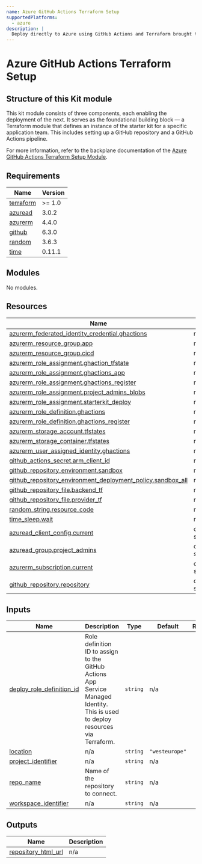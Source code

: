 ```yaml
---
name: Azure GitHub Actions Terraform Setup
supportedPlatforms:
  - azure
description: |
  Deploy directly to Azure using GitHub Actions and Terraform brought to you by meshStack
---
```


# Azure GitHub Actions Terraform Setup

## Structure of this Kit module
This kit module consists of three components, each enabling the deployment of the next. It serves as the foundational building block — a Terraform module that defines an instance of the starter kit for a specific application team. This includes setting up a GitHub repository and a GitHub Actions pipeline.

For more information, refer to the backplane documentation of the [Azure GitHub Actions Terraform Setup Module](https://github.com/meshcloud/meshstack-hub/modules/azure/github-actions-terraform-setup/backplane/README.md).

<!-- BEGIN_TF_DOCS -->
## Requirements

| Name | Version |
|------|---------|
| <a name="requirement_terraform"></a> [terraform](#requirement\_terraform) | >= 1.0 |
| <a name="requirement_azuread"></a> [azuread](#requirement\_azuread) | 3.0.2 |
| <a name="requirement_azurerm"></a> [azurerm](#requirement\_azurerm) | 4.4.0 |
| <a name="requirement_github"></a> [github](#requirement\_github) | 6.3.0 |
| <a name="requirement_random"></a> [random](#requirement\_random) | 3.6.3 |
| <a name="requirement_time"></a> [time](#requirement\_time) | 0.11.1 |

## Modules

No modules.

## Resources

| Name | Type |
|------|------|
| [azurerm_federated_identity_credential.ghactions](https://registry.terraform.io/providers/hashicorp/azurerm/4.4.0/docs/resources/federated_identity_credential) | resource |
| [azurerm_resource_group.app](https://registry.terraform.io/providers/hashicorp/azurerm/4.4.0/docs/resources/resource_group) | resource |
| [azurerm_resource_group.cicd](https://registry.terraform.io/providers/hashicorp/azurerm/4.4.0/docs/resources/resource_group) | resource |
| [azurerm_role_assignment.ghaction_tfstate](https://registry.terraform.io/providers/hashicorp/azurerm/4.4.0/docs/resources/role_assignment) | resource |
| [azurerm_role_assignment.ghactions_app](https://registry.terraform.io/providers/hashicorp/azurerm/4.4.0/docs/resources/role_assignment) | resource |
| [azurerm_role_assignment.ghactions_register](https://registry.terraform.io/providers/hashicorp/azurerm/4.4.0/docs/resources/role_assignment) | resource |
| [azurerm_role_assignment.project_admins_blobs](https://registry.terraform.io/providers/hashicorp/azurerm/4.4.0/docs/resources/role_assignment) | resource |
| [azurerm_role_assignment.starterkit_deploy](https://registry.terraform.io/providers/hashicorp/azurerm/4.4.0/docs/resources/role_assignment) | resource |
| [azurerm_role_definition.ghactions](https://registry.terraform.io/providers/hashicorp/azurerm/4.4.0/docs/resources/role_definition) | resource |
| [azurerm_role_definition.ghactions_register](https://registry.terraform.io/providers/hashicorp/azurerm/4.4.0/docs/resources/role_definition) | resource |
| [azurerm_storage_account.tfstates](https://registry.terraform.io/providers/hashicorp/azurerm/4.4.0/docs/resources/storage_account) | resource |
| [azurerm_storage_container.tfstates](https://registry.terraform.io/providers/hashicorp/azurerm/4.4.0/docs/resources/storage_container) | resource |
| [azurerm_user_assigned_identity.ghactions](https://registry.terraform.io/providers/hashicorp/azurerm/4.4.0/docs/resources/user_assigned_identity) | resource |
| [github_actions_secret.arm_client_id](https://registry.terraform.io/providers/integrations/github/6.3.0/docs/resources/actions_secret) | resource |
| [github_repository_environment.sandbox](https://registry.terraform.io/providers/integrations/github/6.3.0/docs/resources/repository_environment) | resource |
| [github_repository_environment_deployment_policy.sandbox_all](https://registry.terraform.io/providers/integrations/github/6.3.0/docs/resources/repository_environment_deployment_policy) | resource |
| [github_repository_file.backend_tf](https://registry.terraform.io/providers/integrations/github/6.3.0/docs/resources/repository_file) | resource |
| [github_repository_file.provider_tf](https://registry.terraform.io/providers/integrations/github/6.3.0/docs/resources/repository_file) | resource |
| [random_string.resource_code](https://registry.terraform.io/providers/hashicorp/random/3.6.3/docs/resources/string) | resource |
| [time_sleep.wait](https://registry.terraform.io/providers/hashicorp/time/0.11.1/docs/resources/sleep) | resource |
| [azuread_client_config.current](https://registry.terraform.io/providers/hashicorp/azuread/3.0.2/docs/data-sources/client_config) | data source |
| [azuread_group.project_admins](https://registry.terraform.io/providers/hashicorp/azuread/3.0.2/docs/data-sources/group) | data source |
| [azurerm_subscription.current](https://registry.terraform.io/providers/hashicorp/azurerm/4.4.0/docs/data-sources/subscription) | data source |
| [github_repository.repository](https://registry.terraform.io/providers/integrations/github/6.3.0/docs/data-sources/repository) | data source |

## Inputs

| Name | Description | Type | Default | Required |
|------|-------------|------|---------|:--------:|
| <a name="input_deploy_role_definition_id"></a> [deploy\_role\_definition\_id](#input\_deploy\_role\_definition\_id) | Role definition ID to assign to the GitHub Actions App Service Managed Identity. This is used to deploy resources via Terraform. | `string` | n/a | yes |
| <a name="input_location"></a> [location](#input\_location) | n/a | `string` | `"westeurope"` | no |
| <a name="input_project_identifier"></a> [project\_identifier](#input\_project\_identifier) | n/a | `string` | n/a | yes |
| <a name="input_repo_name"></a> [repo\_name](#input\_repo\_name) | Name of the repository to connect. | `string` | n/a | yes |
| <a name="input_workspace_identifier"></a> [workspace\_identifier](#input\_workspace\_identifier) | n/a | `string` | n/a | yes |

## Outputs

| Name | Description |
|------|-------------|
| <a name="output_repository_html_url"></a> [repository\_html\_url](#output\_repository\_html\_url) | n/a |
<!-- END_TF_DOCS -->
